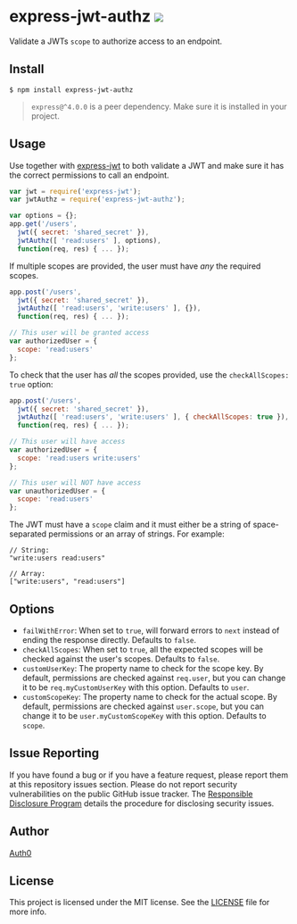 # express-jwt-authz ![](https://travis-ci.org/auth0/express-jwt-authz.svg?branch=master)

Validate a JWTs `scope` to authorize access to an endpoint.

## Install

    $ npm install express-jwt-authz

> `express@^4.0.0` is a peer dependency. Make sure it is installed in your project.

## Usage

Use together with [express-jwt](https://github.com/auth0/express-jwt) to both validate a JWT and make sure it has the correct permissions to call an endpoint.

```javascript
var jwt = require('express-jwt');
var jwtAuthz = require('express-jwt-authz');

var options = {};
app.get('/users',
  jwt({ secret: 'shared_secret' }),
  jwtAuthz([ 'read:users' ], options),
  function(req, res) { ... });
```

If multiple scopes are provided, the user must have _any_ the required scopes.

```javascript
app.post('/users',
  jwt({ secret: 'shared_secret' }),
  jwtAuthz([ 'read:users', 'write:users' ], {}),
  function(req, res) { ... });

// This user will be granted access
var authorizedUser = {
  scope: 'read:users'
};
```

To check that the user has _all_ the scopes provided, use the `checkAllScopes: true` option:

```javascript
app.post('/users',
  jwt({ secret: 'shared_secret' }),
  jwtAuthz([ 'read:users', 'write:users' ], { checkAllScopes: true }),
  function(req, res) { ... });

// This user will have access
var authorizedUser = {
  scope: 'read:users write:users'
};

// This user will NOT have access
var unauthorizedUser = {
  scope: 'read:users'
};
```

The JWT must have a `scope` claim and it must either be a string of space-separated permissions or an array of strings. For example:

```
// String:
"write:users read:users"

// Array:
["write:users", "read:users"]
```

## Options

- `failWithError`: When set to `true`, will forward errors to `next` instead of ending the response directly. Defaults to `false`.
- `checkAllScopes`: When set to `true`, all the expected scopes will be checked against the user's scopes. Defaults to `false`.
- `customUserKey`: The property name to check for the scope key. By default, permissions are checked against `req.user`, but you can change it to be `req.myCustomUserKey` with this option. Defaults to `user`.
- `customScopeKey`: The property name to check for the actual scope. By default, permissions are checked against `user.scope`, but you can change it to be `user.myCustomScopeKey` with this option. Defaults to `scope`.


## Issue Reporting

If you have found a bug or if you have a feature request, please report them at this repository issues section. Please do not report security vulnerabilities on the public GitHub issue tracker. The [Responsible Disclosure Program](https://auth0.com/whitehat) details the procedure for disclosing security issues.

## Author

[Auth0](https://auth0.com)

## License

This project is licensed under the MIT license. See the [LICENSE](LICENSE) file for more info.

